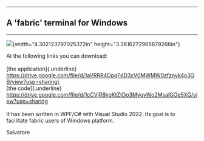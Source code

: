  -----------------------------------------------------------------------
  A 'fabric' terminal for Windows
  -----------------------------------------------------------------------

  -----------------------------------------------------------------------

![](./image1.png){width="4.302123797025372in"
height="3.3616272965879266in"}

At the following links you can download:\
\
[the application]{.underline}\
[https://drive.google.com/file/d/1aVRRR4DpqFdD3xV0MWMW0zfznyk4o3GB/view?usp=sharing\
](https://drive.google.com/file/d/1aVRRR4DpqFdD3xV0MWMW0zfznyk4o3GB/view?usp=sharing)\
[the code]{.underline}\
<https://drive.google.com/file/d/1cCVjR8kgKtZtDo3MyuyWo2MsalGOe5XG/view?usp=sharing>\
\
It has been written in WPF/C# with Visual Studio 2022. Its goal is to
facilitate fabric users of Windows platform.

Salvatore
